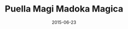 ---
layout: "index"
permalink: "/en/puella-magi-madoka-magica/"
title: "Puella Magi Madoka Magica"
authors: "Magica Quartet"
publisher: "Yen Press LLC"
date: "2015-06-23"
folder: "en"
cover: "-251518170_001000.png"
cover2: "-251518170_009000.png"
webpage: "https://yenpress.com/series/puella-magi-madoka-magica"
---